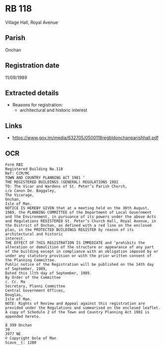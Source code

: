 # RB 118

Village Hall, Royal Avenue

## Parish
Onchan

## Registration date
11/09/1989

## Extracted details
* Reasons for registration:
  - architectural and historic interest


## Links
- https://www.gov.im/media/632705/0500118regbldonchanparishhall.pdf

## OCR
```
Form RBI
Registered Building No.118
Ref: CCM/MC
TOWN AND COUNTRY PLANNING ACT 1981 ‘
THE REGISTERED BUILDINGS (GENERAL) REGULATIONS 1982
TO: The Vicar and Wardens of St. Peter’s Parish Church,
c/o Canon De. Baggaley,
The Vicarage,
Onchan,
Isle of Man.
NOTICE IS HEREBY GIVEN that at a meeting held on the 30th August,
1989, the PLANNING COMMITTEE of the Department of Local Government
and the Environment, in pursuance of its powers under the above Acts
and Regulations REGISTERED St. Peter’s Church Hall, Royal Avenue, in
the District of Onchan, as defined with a red line on the enclosed
plan, in the PROTECTED BUILDINGS REGISTER by reason of its
architectural and historic
interest.
THE EFFECT OF THIS REGISTRATION IS IMMEDIATE and ‘prohibits the
alteration or demolition of the structure or appearance of any part
of the building except in compliance with an obligation imposed by or
under any statutory provision or with the prior written consent of
the Planning Committee.
Public notice of the Registration will be published on the 14th day
of September, 1989,
Dated this llth day of September, 1989.
By Order of the Committee
c. Cc. Ma
Secretary, Planni Committee
Central Government Offices,
Douglas,
Isle of Man.
NOTE: Rights of Review and Appeal against this registration are
provided under the Regulations and summarised on the enclosed leaflet.
A copy of Schedule 2 of the Town and Country Planning Act 1981 is
appended hereto.

8 399 Onchan
39
3977 NE
© Copyright bole of Man
Scave__{: 1280
```
